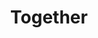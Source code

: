 ---
title: "Together"
year: 2025
rating: 3.5
stars: "★★★½"
liked: false
rewatched: false
permalink: "together-2025"
watched_on: 2025-08-27
---